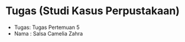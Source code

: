 # Tugas  (Studi Kasus Perpustakaan)
<ul>
  <li>Tugas: Tugas Pertemuan 5</li>
  <li>Nama : Salsa Camelia Zahra</li>
</ul>
